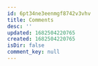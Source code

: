 ```yaml
---
id: 6pt34ne3eenmgf8742v3vhv
title: Comments
desc: ''
updated: 1682504220765
created: 1682504220765
isDir: false
comment_key: null
---
```

